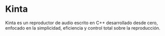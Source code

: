 # Kinta
Kinta es un reproductor de audio escrito en C++ desarrollado desde cero, enfocado en la simplicidad, eficiencia y control total sobre la reproducción.


